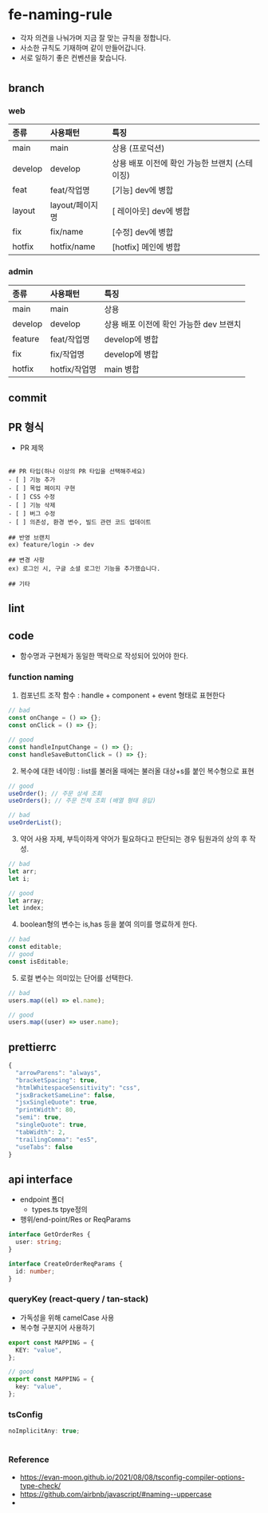 # fe-naming-rule

- 각자 의견을 나눠가며 지금 잘 맞는 규칙을 정합니다.
- 사소한 규칙도 기재하며 같이 만들어갑니다.
- 서로 일하기 좋은 컨벤션을 찾습니다.

#

## branch

### web

| 종류    | 사용패턴        | 특징                                           |
| :------ | :-------------- | :--------------------------------------------- |
| main    | main            | 상용 (프로덕션)                                |
| develop | develop         | 상용 배포 이전에 확인 가능한 브랜치 (스테이징) |
| feat    | feat/작업명     | [기능] dev에 병합                              |
| layout  | layout/페이지명 | [ 레이아웃] dev에 병합                         |
| fix     | fix/name        | [수정] dev에 병합                              |
| hotfix  | hotfix/name     | [hotfix] 메인에 병합                           |

### admin

| 종류    | 사용패턴                                              | 특징                                    |
| :------ | :---------------------------------------------------- | :-------------------------------------- |
| main    | main                                                  | 상용                                    |
| develop | develop                                               | 상용 배포 이전에 확인 가능한 dev 브랜치 |
| feature | feat/작업명                                             | develop에 병합                              |
| fix     | fix/작업명                                              | develop에 병합                              |
| hotfix  | hotfix/작업명                                           | main 병합                           |

## commit

## PR 형식

- PR 제목

```

```

```
## PR 타입(하나 이상의 PR 타입을 선택해주세요)
- [ ] 기능 추가
- [ ] 목업 페이지 구현
- [ ] CSS 수정
- [ ] 기능 삭제
- [ ] 버그 수정
- [ ] 의존성, 환경 변수, 빌드 관련 코드 업데이트

## 반영 브랜치
ex) feature/login -> dev

## 변경 사항
ex) 로그인 시, 구글 소셜 로그인 기능을 추가했습니다.

## 기타

```

## lint

## code

- 함수명과 구현체가 동일한 맥락으로 작성되어 있어야 한다.

### function naming

1. 컴포넌트 조작 함수 : handle + component + event 형태로 표현한다

```js
// bad
const onChange = () => {};
const onClick = () => {};

// good
const handleInputChange = () => {};
const handleSaveButtonClick = () => {};
```

2. 복수에 대한 네이밍 : list를 불러올 때에는 불러올 대상+s를 붙인 복수형으로 표현

```ts
// good
useOrder(); // 주문 상세 조회
useOrders(); // 주문 전체 조회 (배열 형태 응답)

// bad
useOrderList();
```

3. 약어 사용 자제, 부득이하게 약어가 필요하다고 판단되는 경우 팀원과의 상의 후 작성.

```ts
// bad
let arr;
let i;

// good
let array;
let index;
```

4. boolean형의 변수는 is,has 등을 붙여 의미를 명료하게 한다.

```ts
// bad
const editable;
// good
const isEditable;
```

5. 로컬 변수는 의미있는 단어를 선택한다.

```js
// bad
users.map((el) => el.name);

// good
users.map((user) => user.name);
```

## prettierrc

```ts
{
  "arrowParens": "always",
  "bracketSpacing": true,
  "htmlWhitespaceSensitivity": "css",
  "jsxBracketSameLine": false,
  "jsxSingleQuote": true,
  "printWidth": 80,
  "semi": true,
  "singleQuote": true,
  "tabWidth": 2,
  "trailingComma": "es5",
  "useTabs": false
}
```

## api interface

- endpoint 폴더
  - types.ts tpye정의
- 행위/end-point/Res or ReqParams

```ts
interface GetOrderRes {
  user: string;
}

interface CreateOrderReqParams {
  id: number;
}
```

### queryKey (react-query / tan-stack)

- 가독성을 위해 camelCase 사용
- 복수형 구분지어 사용하기

```ts
export const MAPPING = {
  KEY: "value",
};

// good
export const MAPPING = {
  key: "value",
};
```

### tsConfig

```ts
noImplicitAny: true;
```

#

### Reference

- https://evan-moon.github.io/2021/08/08/tsconfig-compiler-options-type-check/
- https://github.com/airbnb/javascript/#naming--uppercase
-
